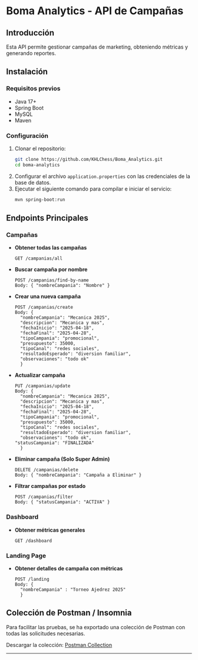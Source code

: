 # Boma Analytics - API de Campañas

## Introducción
Esta API permite gestionar campañas de marketing, obteniendo métricas y generando reportes.

## Instalación

### Requisitos previos
- Java 17+
- Spring Boot
- MySQL
- Maven

### Configuración
1. Clonar el repositorio:
   ```sh
   git clone https://github.com/KHLChess/Boma_Analytics.git
   cd boma-analytics
   ```
2. Configurar el archivo `application.properties` con las credenciales de la base de datos.
3. Ejecutar el siguiente comando para compilar e iniciar el servicio:
   ```sh
   mvn spring-boot:run
   ```

## Endpoints Principales

### Campañas
- **Obtener todas las campañas**
  ```http
  GET /campanias/all
  ```
- **Buscar campaña por nombre**
  ```http
  POST /campanias/find-by-name
  Body: { "nombreCampania": "Nombre" }
  ```
- **Crear una nueva campaña**
  ```http
  POST /campanias/create
  Body: {
    "nombreCampania": "Mecanica 2025",
	"descripcion": "Mecanica y mas",
	"fechaInicio": "2025-04-18",
	"fechaFinal": "2025-04-28",	
	"tipoCampania": "promocional",
	"presupuesto": 35000,
	"tipoCanal": "redes sociales", 
	"resultadoEsperado": "diversion familiar",
	"observaciones": "todo ok"
	}
  ```
- **Actualizar campaña**
  ```http
  PUT /campanias/update
  Body: {
    "nombreCampania": "Mecanica 2025",
	"descripcion": "Mecanica y mas",
	"fechaInicio": "2025-04-18",
	"fechaFinal": "2025-04-28",	
	"tipoCampania": "promocional",
	"presupuesto": 35000,
	"tipoCanal": "redes sociales", 
	"resultadoEsperado": "diversion familiar",
	"observaciones": "todo ok",
  "statusCampania": "FINALIZADA"
	}
  ```
- **Eliminar campaña (Solo Super Admin)**
  ```http
  DELETE /campanias/delete
  Body: { "nombreCampania": "Campaña a Eliminar" }
  ```
- **Filtrar campañas por estado**
  ```http
  POST /campanias/filter
  Body: { "statusCampania": "ACTIVA" }
  ```

### Dashboard
- **Obtener métricas generales**
  ```http
  GET /dashboard
  ```

### Landing Page
- **Obtener detalles de campaña con métricas**
  ```http
  POST /landing
  Body: {
    "nombreCampania" : "Torneo Ajedrez 2025"
	}
  ```

## Colección de Postman / Insomnia
Para facilitar las pruebas, se ha exportado una colección de Postman con todas las solicitudes necesarias.

Descargar la colección:
[Postman Collection](./docs/boma-analytics.postman_collection.json)

---



